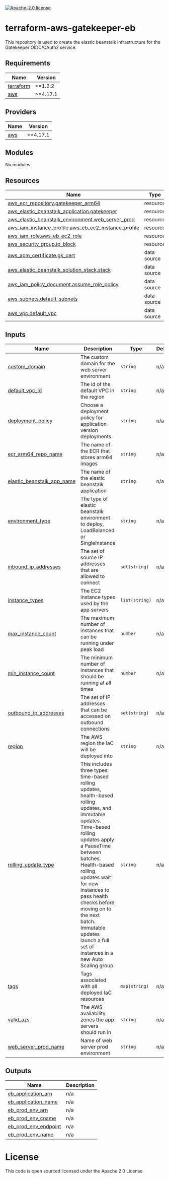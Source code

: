 [![Apache-2.0 license](http://img.shields.io/badge/license-Apache-brightgreen.svg)](http://www.apache.org/licenses/LICENSE-2.0.html)

terraform-aws-gatekeeper-eb
==================

This repository is used to create the elastic beanstalk infrastructure for the Gatekeeper OIDC/OAuth2 service.

<!-- BEGINNING OF PRE-COMMIT-TERRAFORM DOCS HOOK -->
## Requirements

| Name | Version |
|------|---------|
| <a name="requirement_terraform"></a> [terraform](#requirement\_terraform) | >=1.2.2 |
| <a name="requirement_aws"></a> [aws](#requirement\_aws) | >=4.17.1 |

## Providers

| Name | Version |
|------|---------|
| <a name="provider_aws"></a> [aws](#provider\_aws) | >=4.17.1 |

## Modules

No modules.

## Resources

| Name | Type |
|------|------|
| [aws_ecr_repository.gatekeeper_arm64](https://registry.terraform.io/providers/hashicorp/aws/latest/docs/resources/ecr_repository) | resource |
| [aws_elastic_beanstalk_application.gatekeeper](https://registry.terraform.io/providers/hashicorp/aws/latest/docs/resources/elastic_beanstalk_application) | resource |
| [aws_elastic_beanstalk_environment.web_server_prod](https://registry.terraform.io/providers/hashicorp/aws/latest/docs/resources/elastic_beanstalk_environment) | resource |
| [aws_iam_instance_profile.aws_eb_ec2_instance_profile](https://registry.terraform.io/providers/hashicorp/aws/latest/docs/resources/iam_instance_profile) | resource |
| [aws_iam_role.aws_eb_ec2_role](https://registry.terraform.io/providers/hashicorp/aws/latest/docs/resources/iam_role) | resource |
| [aws_security_group.ip_block](https://registry.terraform.io/providers/hashicorp/aws/latest/docs/resources/security_group) | resource |
| [aws_acm_certificate.gk_cert](https://registry.terraform.io/providers/hashicorp/aws/latest/docs/data-sources/acm_certificate) | data source |
| [aws_elastic_beanstalk_solution_stack.stack](https://registry.terraform.io/providers/hashicorp/aws/latest/docs/data-sources/elastic_beanstalk_solution_stack) | data source |
| [aws_iam_policy_document.assume_role_policy](https://registry.terraform.io/providers/hashicorp/aws/latest/docs/data-sources/iam_policy_document) | data source |
| [aws_subnets.default_subnets](https://registry.terraform.io/providers/hashicorp/aws/latest/docs/data-sources/subnets) | data source |
| [aws_vpc.default_vpc](https://registry.terraform.io/providers/hashicorp/aws/latest/docs/data-sources/vpc) | data source |

## Inputs

| Name | Description | Type | Default | Required |
|------|-------------|------|---------|:--------:|
| <a name="input_custom_domain"></a> [custom\_domain](#input\_custom\_domain) | The custom domain for the web server environment | `string` | n/a | yes |
| <a name="input_default_vpc_id"></a> [default\_vpc\_id](#input\_default\_vpc\_id) | The id of the default VPC in the region | `string` | n/a | yes |
| <a name="input_deployment_policy"></a> [deployment\_policy](#input\_deployment\_policy) | Choose a deployment policy for application version deployments | `string` | n/a | yes |
| <a name="input_ecr_arm64_repo_name"></a> [ecr\_arm64\_repo\_name](#input\_ecr\_arm64\_repo\_name) | The name of the ECR that stores arm64 images | `string` | n/a | yes |
| <a name="input_elastic_beanstalk_app_name"></a> [elastic\_beanstalk\_app\_name](#input\_elastic\_beanstalk\_app\_name) | The name of the elastic beanstalk application | `string` | n/a | yes |
| <a name="input_environment_type"></a> [environment\_type](#input\_environment\_type) | The type of elastic beanstalk environment to deploy, LoadBalanced or SingleInstance | `string` | n/a | yes |
| <a name="input_inbound_ip_addresses"></a> [inbound\_ip\_addresses](#input\_inbound\_ip\_addresses) | The set of source IP addresses that are allowed to connect | `set(string)` | n/a | yes |
| <a name="input_instance_types"></a> [instance\_types](#input\_instance\_types) | The EC2 instance types used by the app servers | `list(string)` | n/a | yes |
| <a name="input_max_instance_count"></a> [max\_instance\_count](#input\_max\_instance\_count) | The maximum number of instances that can be running under peak load | `number` | n/a | yes |
| <a name="input_min_instance_count"></a> [min\_instance\_count](#input\_min\_instance\_count) | The minimum number of instances that should be running at all times | `number` | n/a | yes |
| <a name="input_outbound_ip_addresses"></a> [outbound\_ip\_addresses](#input\_outbound\_ip\_addresses) | The set of IP addresses that can be accessed on outbound connections | `set(string)` | n/a | yes |
| <a name="input_region"></a> [region](#input\_region) | The AWS region the IaC will be deployed into | `string` | n/a | yes |
| <a name="input_rolling_update_type"></a> [rolling\_update\_type](#input\_rolling\_update\_type) | This includes three types: time-based rolling updates, health-based rolling updates, and immutable updates. Time-based rolling updates apply a PauseTime between batches. Health-based rolling updates wait for new instances to pass health checks before moving on to the next batch. Immutable updates launch a full set of instances in a new Auto Scaling group. | `string` | n/a | yes |
| <a name="input_tags"></a> [tags](#input\_tags) | Tags associated with all deployed IaC resources | `map(string)` | n/a | yes |
| <a name="input_valid_azs"></a> [valid\_azs](#input\_valid\_azs) | The AWS availability zones the app servers should run in | `string` | n/a | yes |
| <a name="input_web_server_prod_name"></a> [web\_server\_prod\_name](#input\_web\_server\_prod\_name) | Name of web server prod environment | `string` | n/a | yes |

## Outputs

| Name | Description |
|------|-------------|
| <a name="output_eb_application_arn"></a> [eb\_application\_arn](#output\_eb\_application\_arn) | n/a |
| <a name="output_eb_application_name"></a> [eb\_application\_name](#output\_eb\_application\_name) | n/a |
| <a name="output_eb_prod_env_arn"></a> [eb\_prod\_env\_arn](#output\_eb\_prod\_env\_arn) | n/a |
| <a name="output_eb_prod_env_cname"></a> [eb\_prod\_env\_cname](#output\_eb\_prod\_env\_cname) | n/a |
| <a name="output_eb_prod_env_endpoint"></a> [eb\_prod\_env\_endpoint](#output\_eb\_prod\_env\_endpoint) | n/a |
| <a name="output_eb_prod_env_name"></a> [eb\_prod\_env\_name](#output\_eb\_prod\_env\_name) | n/a |
<!-- END OF PRE-COMMIT-TERRAFORM DOCS HOOK -->

License
=======
This code is open sourced licensed under the Apache 2.0 License
